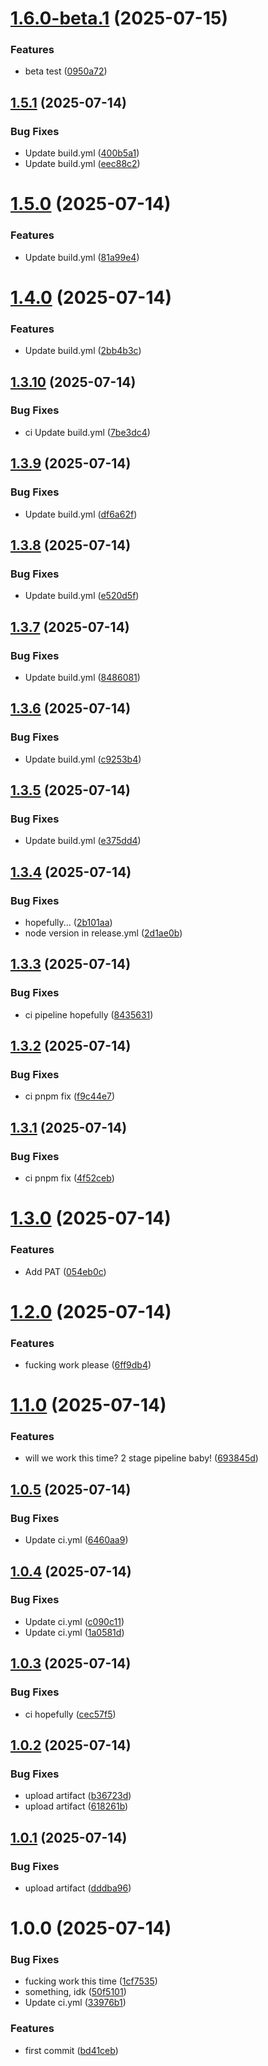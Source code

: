 # [1.6.0-beta.1](https://github.com/Kerpackie/friendly-fishstick/compare/v1.5.1...v1.6.0-beta.1) (2025-07-15)


### Features

* beta test ([0950a72](https://github.com/Kerpackie/friendly-fishstick/commit/0950a72e8f842fe4c6fa87ed51580ca8e2728c8a))

## [1.5.1](https://github.com/Kerpackie/friendly-fishstick/compare/v1.5.0...v1.5.1) (2025-07-14)


### Bug Fixes

* Update build.yml ([400b5a1](https://github.com/Kerpackie/friendly-fishstick/commit/400b5a1e9b2d40b027e13f72b75ee9f412e2cb36))
* Update build.yml ([eec88c2](https://github.com/Kerpackie/friendly-fishstick/commit/eec88c23258fe7eb353bdb7bd4f8d1f74c5d224b))

# [1.5.0](https://github.com/Kerpackie/friendly-fishstick/compare/v1.4.0...v1.5.0) (2025-07-14)


### Features

* Update build.yml ([81a99e4](https://github.com/Kerpackie/friendly-fishstick/commit/81a99e43956545c98348110afe7b2514a241ae4e))

# [1.4.0](https://github.com/Kerpackie/friendly-fishstick/compare/v1.3.10...v1.4.0) (2025-07-14)


### Features

* Update build.yml ([2bb4b3c](https://github.com/Kerpackie/friendly-fishstick/commit/2bb4b3c2f3e82a07015709f59fc55b992f0ff441))

## [1.3.10](https://github.com/Kerpackie/friendly-fishstick/compare/v1.3.9...v1.3.10) (2025-07-14)


### Bug Fixes

* ci Update build.yml ([7be3dc4](https://github.com/Kerpackie/friendly-fishstick/commit/7be3dc4873aba756fa4a8e9898a282ad2abb1379))

## [1.3.9](https://github.com/Kerpackie/friendly-fishstick/compare/v1.3.8...v1.3.9) (2025-07-14)


### Bug Fixes

* Update build.yml ([df6a62f](https://github.com/Kerpackie/friendly-fishstick/commit/df6a62f345463db285ba8f3ae874a574dc583dec))

## [1.3.8](https://github.com/Kerpackie/friendly-fishstick/compare/v1.3.7...v1.3.8) (2025-07-14)


### Bug Fixes

* Update build.yml ([e520d5f](https://github.com/Kerpackie/friendly-fishstick/commit/e520d5fa81fd354404a101982896fe9bfe30cd22))

## [1.3.7](https://github.com/Kerpackie/friendly-fishstick/compare/v1.3.6...v1.3.7) (2025-07-14)


### Bug Fixes

* Update build.yml ([8486081](https://github.com/Kerpackie/friendly-fishstick/commit/8486081b548c4dc953203d6ce3f8a75c6db17491))

## [1.3.6](https://github.com/Kerpackie/friendly-fishstick/compare/v1.3.5...v1.3.6) (2025-07-14)


### Bug Fixes

* Update build.yml ([c9253b4](https://github.com/Kerpackie/friendly-fishstick/commit/c9253b4915edec2ac5f5c6b073579a6787584b8f))

## [1.3.5](https://github.com/Kerpackie/friendly-fishstick/compare/v1.3.4...v1.3.5) (2025-07-14)


### Bug Fixes

* Update build.yml ([e375dd4](https://github.com/Kerpackie/friendly-fishstick/commit/e375dd4ec4ab68615d677dd76bb674f1decd2411))

## [1.3.4](https://github.com/Kerpackie/friendly-fishstick/compare/v1.3.3...v1.3.4) (2025-07-14)


### Bug Fixes

* hopefully... ([2b101aa](https://github.com/Kerpackie/friendly-fishstick/commit/2b101aa7f2fb9a3e44f7ea3a04edb56037158303))
* node version in release.yml ([2d1ae0b](https://github.com/Kerpackie/friendly-fishstick/commit/2d1ae0b021bb3ab1ddd019548c62c280b3bdaccf))

## [1.3.3](https://github.com/Kerpackie/friendly-fishstick/compare/v1.3.2...v1.3.3) (2025-07-14)


### Bug Fixes

* ci pipeline hopefully ([8435631](https://github.com/Kerpackie/friendly-fishstick/commit/8435631d5d0c9fcf09311a980561584836df0843))

## [1.3.2](https://github.com/Kerpackie/friendly-fishstick/compare/v1.3.1...v1.3.2) (2025-07-14)


### Bug Fixes

* ci pnpm fix ([f9c44e7](https://github.com/Kerpackie/friendly-fishstick/commit/f9c44e79747013b6d04cfeb2be7bf33f27683051))

## [1.3.1](https://github.com/Kerpackie/friendly-fishstick/compare/v1.3.0...v1.3.1) (2025-07-14)


### Bug Fixes

* ci pnpm fix ([4f52ceb](https://github.com/Kerpackie/friendly-fishstick/commit/4f52cebd5f2c58f2fe920b33758b83525571bb6b))

# [1.3.0](https://github.com/Kerpackie/friendly-fishstick/compare/v1.2.0...v1.3.0) (2025-07-14)


### Features

* Add PAT ([054eb0c](https://github.com/Kerpackie/friendly-fishstick/commit/054eb0c026cff0e6fb7c3feec8283fb30ed81a40))

# [1.2.0](https://github.com/Kerpackie/friendly-fishstick/compare/v1.1.0...v1.2.0) (2025-07-14)


### Features

* fucking work please ([6ff9db4](https://github.com/Kerpackie/friendly-fishstick/commit/6ff9db4879fe2180471aa3c84545519dbe946a27))

# [1.1.0](https://github.com/Kerpackie/friendly-fishstick/compare/v1.0.5...v1.1.0) (2025-07-14)


### Features

* will we work this time? 2 stage pipeline baby! ([693845d](https://github.com/Kerpackie/friendly-fishstick/commit/693845dcd9665ba1d3191622bd675b4d84080629))

## [1.0.5](https://github.com/Kerpackie/friendly-fishstick/compare/v1.0.4...v1.0.5) (2025-07-14)


### Bug Fixes

* Update ci.yml ([6460aa9](https://github.com/Kerpackie/friendly-fishstick/commit/6460aa92656f00a56d88091bd411e9997e5f9e04))

## [1.0.4](https://github.com/Kerpackie/friendly-fishstick/compare/v1.0.3...v1.0.4) (2025-07-14)


### Bug Fixes

* Update ci.yml ([c090c11](https://github.com/Kerpackie/friendly-fishstick/commit/c090c11b55f6c6754aef8d66f21aa7647a1f96fc))
* Update ci.yml ([1a0581d](https://github.com/Kerpackie/friendly-fishstick/commit/1a0581deb3af2965723793d090c99845a77dbe83))

## [1.0.3](https://github.com/Kerpackie/friendly-fishstick/compare/v1.0.2...v1.0.3) (2025-07-14)


### Bug Fixes

* ci hopefully ([cec57f5](https://github.com/Kerpackie/friendly-fishstick/commit/cec57f54ba02d651f3768990ec078a88317e49e7))

## [1.0.2](https://github.com/Kerpackie/friendly-fishstick/compare/v1.0.1...v1.0.2) (2025-07-14)


### Bug Fixes

* upload artifact ([b36723d](https://github.com/Kerpackie/friendly-fishstick/commit/b36723d146f202ba2a2457b9ff0d51db9ba7172b))
* upload artifact ([618261b](https://github.com/Kerpackie/friendly-fishstick/commit/618261bbe599b4e1ec1db70fc8af8170552d9ed3))

## [1.0.1](https://github.com/Kerpackie/friendly-fishstick/compare/v1.0.0...v1.0.1) (2025-07-14)


### Bug Fixes

* upload artifact ([dddba96](https://github.com/Kerpackie/friendly-fishstick/commit/dddba9694585f3f05514b060bfe867ab85a2a6ef))

# 1.0.0 (2025-07-14)


### Bug Fixes

* fucking work this time ([1cf7535](https://github.com/Kerpackie/friendly-fishstick/commit/1cf753521682112c45114f371f8636f6e8e2542e))
* something, idk ([50f5101](https://github.com/Kerpackie/friendly-fishstick/commit/50f510118f4241eefcc7a696d30a473aec6a7362))
* Update ci.yml ([33976b1](https://github.com/Kerpackie/friendly-fishstick/commit/33976b1ca8aaee8aa87eec778211ab7b07eb2c1c))


### Features

* first commit ([bd41ceb](https://github.com/Kerpackie/friendly-fishstick/commit/bd41ceb369cce19af2e51dfe61d7bbedf4a240f4))
